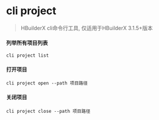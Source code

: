 # cli project

> HBuilderX cli命令行工具, 仅适用于HBuilderX 3.1.5+版本

#### 列举所有项目列表

```
cli project list
```

#### 打开项目

```
cli project open --path 项目路径
```

#### 关闭项目

```
cli project close --path 项目路径
```